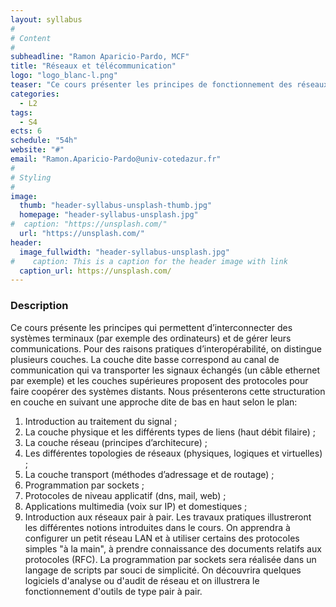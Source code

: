 ```yaml
---
layout: syllabus
#
# Content
#
subheadline: "Ramon Aparicio-Pardo, MCF"
title: "Réseaux et télécommunication"
logo: "logo_blanc-l.png"
teaser: "Ce cours présenter les principes de fonctionnement des réseaux de téléommunication depuis le signal à transmettre jusqu'à la réalisation de réseaux locaux."
categories:
  - L2
tags:
  - S4
ects: 6
schedule: "54h"
website: "#"
email: "Ramon.Aparicio-Pardo@univ-cotedazur.fr"
#
# Styling
#
image:
  thumb: "header-syllabus-unsplash-thumb.jpg"
  homepage: "header-syllabus-unsplash.jpg"
#  caption: "https://unsplash.com/"
  url: "https://unsplash.com/"
header:
  image_fullwidth: "header-syllabus-unsplash.jpg"
#    caption: This is a caption for the header image with link
  caption_url: https://unsplash.com/  
---
```


###  Description ###

Ce cours présente les principes qui permettent d’interconnecter des systèmes terminaux (par exemple des ordinateurs) et de gérer leurs communications. Pour des raisons pratiques d’interopérabilité, on distingue plusieurs couches. La couche dite basse correspond au canal de communication qui va transporter les signaux échangés (un câble ethernet par exemple) et les couches supérieures proposent des protocoles pour faire coopérer des systèmes distants. Nous présenterons cette structuration en couche en suivant une approche dite de bas en haut selon le plan:
1. Introduction au traitement du signal ;
2. La couche physique et les différents types de liens (haut débit filaire) ;
3. La couche réseau (principes d’architecure) ;
4. Les différentes topologies de réseaux (physiques, logiques et virtuelles) ;
5. La couche transport (méthodes d’adressage et de routage) ;
6. Programmation par sockets ;
7. Protocoles de niveau applicatif (dns, mail, web) ;
8. Applications multimedia (voix sur IP) et domestiques ;
9. Introduction aux réseaux pair à pair.
Les travaux pratiques illustreront les différentes notions introduites dans le cours. On apprendra à configurer un petit réseau LAN et à utiliser certains des protocoles simples "à la main", à prendre connaissance des documents relatifs aux protocoles (RFC). La programmation par sockets sera réalisée dans un langage de scripts par souci de simplicité. On découvrira quelques logiciels d'analyse ou d'audit de réseau et on illustrera le fonctionnement d'outils de type pair à pair.
